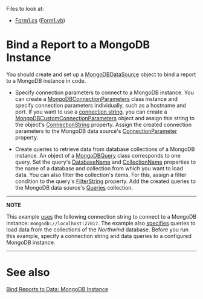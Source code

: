 ﻿Files to look at:

* [Form1.cs](./CS/Form1.cs) ([Form1.vb](./VB/Form1.vb))

# Bind a Report to a MongoDB Instance

You should create and set up a [MongoDBDataSource](https://docs.devexpress.com/CoreLibraries/DevExpress.DataAccess.MongoDB.MongoDBDataSource?v=21.1) object to bind a report to a MongoDB instance in code. 

* Specify connection parameters to connect to a MongoDB instance. You can create a [MongoDBConnectionParameters](https://docs.devexpress.com/CoreLibraries/DevExpress.DataAccess.ConnectionParameters.MongoDBConnectionParameters?v=21.1)
class instance and specify connection parameters individually, such as a hostname and port. If you want to use a [connection string](https://www.mongodb.com/docs/manual/reference/connection-string/), you can create a [MongoDBCustomConnectionParameters](https://docs.devexpress.com/CoreLibraries/DevExpress.DataAccess.ConnectionParameters.MongoDBCustomConnectionParameters?v=21.1) object
and assign this string to the object's [ConnectionString](https://docs.devexpress.com/CoreLibraries/DevExpress.DataAccess.ConnectionParameters.MongoDBCustomConnectionParameters.ConnectionString?v=21.1) property.
Assign the created connection parameters to the MongoDB data source's [ConnectionParameter](https://docs.devexpress.com/CoreLibraries/DevExpress.DataAccess.MongoDB.MongoDBDataSourceBase.ConnectionParameters?v=21.1) property.

* Create queries to retrieve data from database collections of a MongoDB instance. An object of a [MongoDBQuery](https://docs.devexpress.com/CoreLibraries/DevExpress.DataAccess.MongoDB.MongoDBQuery?v=21.1) class corresponds to one query. Set
the query's [DatabaseName](https://docs.devexpress.com/CoreLibraries/DevExpress.DataAccess.MongoDB.MongoDBQuery.DatabaseName?v=21.1) and [CollectionName](https://docs.devexpress.com/CoreLibraries/DevExpress.DataAccess.MongoDB.MongoDBQuery.CollectionName?v=21.1)
properties to the name of a database and collection from which you want to load data. You can also filter the collection's items. For this, assign a filter condition to the query's [FilterString](https://docs.devexpress.com/CoreLibraries/DevExpress.DataAccess.MongoDB.MongoDBQuery.FilterString?v=21.1) property.
Add the created queries to the MongoDB data source's [Queries](https://docs.devexpress.com/CoreLibraries/DevExpress.DataAccess.MongoDB.MongoDBDataSourceBase.Queries?v=21.1) collection.

---
**NOTE**

This example [uses](./CS/Form1.cs#L19) the following connection string to connect to a MongoDB instance: `mongodb://localhost:27017`. The example also [specifies](./CS/Form1.cs#L22) queries to load data from the collections of the *Northwind* database. Before you run this example, specify a connection string and data queries to a configured MongoDB instance.

---

# See also

[Bind Reports to Data: MongoDB Instance](https://docs.devexpress.com/XtraReports/403044/detailed-guide-to-devexpress-reporting/bind-reports-to-data/mongodb-instance?v=21.1)